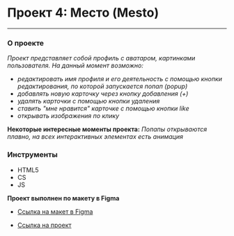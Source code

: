 # Проект 4: Место (Mesto)
--------------------------

### О проекте 

_Проект представляет собой профиль с аватаром, картинками пользователя._ 
_На данный момент возможно:_ 
* _редактировать имя профиля и его деятельность с помощью кнопки редактирования, по которой запускается попап (popup)_ 
* _добавлять новую карточку через кнопку добавления (+)_ 
* _удалять карточки с помощью кнопки удаления_ 
* _ставить "мне нравится" карточке с помощью кнопки like_ 
* _открывать изображения по клику_

**Некоторые интересные моменты проекта:** 
_Попапы открываются плавно, на всех интерактивных элементах есть анимация_ 


### Инструменты 

* HTML5 
* CS 
* JS 



**Проект выполнен по макету в Figma**

* [Ссылка на макет в Figma](https://www.figma.com/file/StZjf8HnoeLdiXS7dYrLAh/JavaScript.-Sprint-4)


* [Ссылка на проект](https://mariaaddict.github.io/mesto/index.html "Мой проект, смотри! :)")